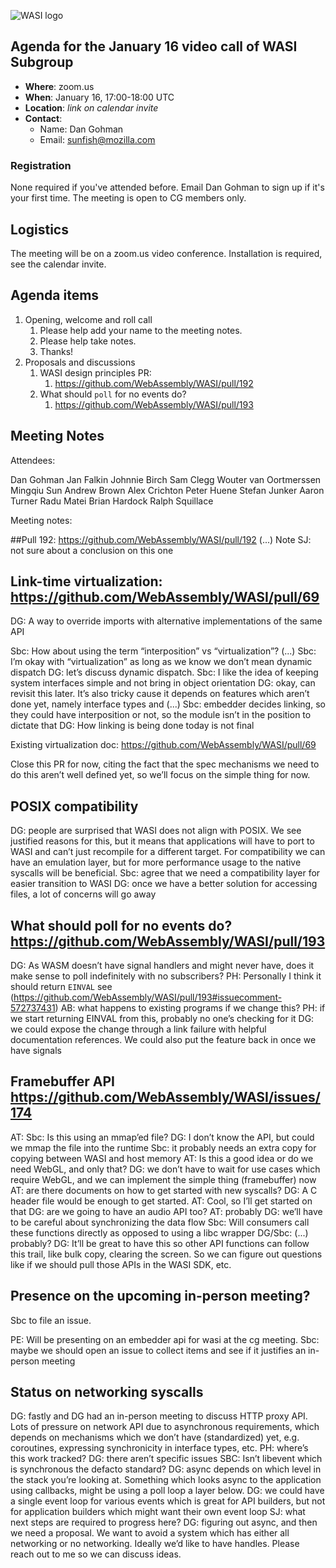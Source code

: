 ![WASI logo](/WASI.png)

## Agenda for the January 16 video call of WASI Subgroup

- **Where**: zoom.us
- **When**: January 16, 17:00-18:00 UTC
- **Location**: *link on calendar invite*
- **Contact**:
    - Name: Dan Gohman
    - Email: sunfish@mozilla.com

### Registration

None required if you've attended before. Email Dan Gohman to sign up if it's
your first time. The meeting is open to CG members only.

## Logistics

The meeting will be on a zoom.us video conference.
Installation is required, see the calendar invite.

## Agenda items

1. Opening, welcome and roll call
    1. Please help add your name to the meeting notes.
    1. Please help take notes.
    1. Thanks!
1. Proposals and discussions
    1. WASI design principles PR:
        1. https://github.com/WebAssembly/WASI/pull/192
    1. What should `poll` for no events do?
        1. https://github.com/WebAssembly/WASI/pull/193

## Meeting Notes

Attendees:

Dan Gohman
Jan Falkin
Johnnie Birch
Sam Clegg
Wouter van Oortmerssen
Mingqiu Sun
Andrew Brown
Alex Crichton
Peter Huene
Stefan Junker
Aaron Turner
Radu Matei
Brian Hardock
Ralph Squillace

Meeting notes:

##Pull 192: https://github.com/WebAssembly/WASI/pull/192
(...)
Note SJ: not sure about a conclusion on this one

## Link-time virtualization: https://github.com/WebAssembly/WASI/pull/69

DG: A way to override imports with alternative implementations of the same API

Sbc: How about using the term “interposition” vs “virtualization”?
(...)
Sbc: I’m okay with “virtualization” as long as we know we don’t mean dynamic dispatch
DG: let’s discuss dynamic dispatch. 
Sbc:  I like the idea of keeping system interfaces simple and not bring in object orientation
DG: okay, can revisit this later. It’s also tricky cause it depends on features which aren’t done yet, namely interface types and (...)
Sbc: embedder decides linking, so they could have interposition or not, so the module isn’t in the position to dictate that
DG: How linking is being done today is not final

Existing virtualization doc: https://github.com/WebAssembly/WASI/pull/69

Close this PR for now, citing the fact that the spec mechanisms we need to do this aren’t well defined yet, so we’ll focus on the simple thing for now.

## POSIX compatibility
DG: people are surprised that WASI does not align with POSIX. We see justified reasons for this, but it means that applications will have to port to WASI and can’t just recompile for a different target. For compatibility we can have an emulation layer, but for more performance usage to the native syscalls will be beneficial.
Sbc: agree that we need a compatibility layer for easier transition to WASI
DG: once we have a better solution for accessing files, a lot of concerns will go away


## What should poll for no events do? https://github.com/WebAssembly/WASI/pull/193
DG: As WASM doesn’t have signal handlers and might never have, does it make sense to poll indefinitely with no subscribers?
PH: Personally I think it should return `EINVAL` see (https://github.com/WebAssembly/WASI/pull/193#issuecomment-572737431)
AB: what happens to existing programs if we change this?
PH: if we start returning EINVAL from this, probably no one’s checking for it
DG: we could expose the change through a link failure with helpful documentation references. We could also put the feature back in once we have signals

## Framebuffer API https://github.com/WebAssembly/WASI/issues/174
AT: 
Sbc: Is this using an mmap’ed file?
DG: I don’t know the API, but could we mmap the file into the runtime
Sbc: it probably needs an extra copy for copying between WASI and host memory
AT: Is this a good idea or do we need WebGL, and only that?
DG: we don’t have to wait for use cases which require WebGL, and we can implement the simple thing (framebuffer) now
AT: are there documents on how to get started with new syscalls?
DG: A C header file would be enough to get started.
AT: Cool, so I’ll get started on that
DG: are we going to have an audio API too?
AT: probably
DG: we’ll have to be careful about synchronizing the data flow
Sbc: Will consumers call these functions directly as opposed to using a libc wrapper
DG/Sbc: (...) probably?
DG: It’ll be great to have this so other API functions can follow this trail, like bulk copy, clearing the screen. So we can figure out questions like if we should pull those APIs in the WASI SDK, etc.

## Presence on the upcoming in-person meeting?
Sbc to file an issue.




PE: Will be presenting on an embedder api for wasi at the cg meeting.
Sbc: maybe we should open an issue to collect items and see if it justifies an in-person meeting

## Status on networking syscalls
DG: fastly and DG had an in-person meeting to discuss HTTP proxy API. Lots of pressure on network API due to asynchronous requirements, which depends on mechanisms which we don’t have (standardized) yet, e.g. coroutines, expressing synchronicity in interface types, etc.
PH: where’s this work tracked?
DG: there aren’t specific issues 
SBC: Isn’t libevent which is synchronous the defacto standard?
DG: async depends on which level in the stack you’re looking at. Something which looks async to the application using callbacks, might be using a poll loop a layer below.
DG: we could have a single event loop for various events which is great for API builders, but not for application builders which might want their own event loop
SJ: what next steps are required to progress here?
DG: figuring out async, and then we need a proposal. We want to avoid a system which has either all networking or no networking. Ideally we’d like to have handles. Please reach out to me so we can discuss ideas. 
